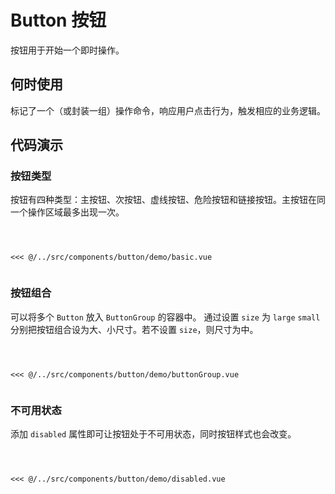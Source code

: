 # Button 按钮
按钮用于开始一个即时操作。

## 何时使用
标记了一个（或封装一组）操作命令，响应用户点击行为，触发相应的业务逻辑。

## 代码演示

### 按钮类型 
按钮有四种类型：主按钮、次按钮、虚线按钮、危险按钮和链接按钮。主按钮在同一个操作区域最多出现一次。

<Code>
<Basic></Basic>
<Wrapper slot="code">
<<< @/../src/components/button/demo/basic.vue
</Wrapper>
</Code>

### 按钮组合
可以将多个 `Button` 放入 `ButtonGroup` 的容器中。
通过设置 `size` 为 `large` `small` 分别把按钮组合设为大、小尺寸。若不设置 `size`，则尺寸为中。

<Code>
<ButtonGroup></ButtonGroup>
<Wrapper slot="code">
<<< @/../src/components/button/demo/buttonGroup.vue
</Wrapper>
</Code>

### 不可用状态 
添加 `disabled` 属性即可让按钮处于不可用状态，同时按钮样式也会改变。

<Code>
<Disabled></Disabled>
<Wrapper slot="code">
<<< @/../src/components/button/demo/disabled.vue
</Wrapper>
</Code>


<script>
import Basic from '~comps/button/demo/basic';
import ButtonGroup from '~comps/button/demo/buttonGroup';
import Disabled from '~comps/button/demo/disabled';
export default {
    components: {
        Basic,
        ButtonGroup,
        Disabled,
    },
}
</script>
